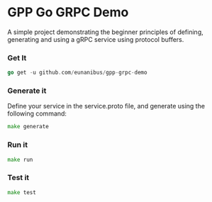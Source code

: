 # GPP Go GRPC Demo

A simple project demonstrating the beginner principles of defining, generating and using a gRPC service using protocol buffers.

### Get It
```go
go get -u github.com/eunanibus/gpp-grpc-demo
```

### Generate it

Define your service in the service.proto file, and generate using the following command:
```go
make generate
```

### Run it
```go
make run
```

### Test it
```go
make test
```